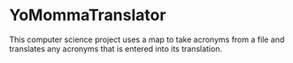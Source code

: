 # YoMommaTranslator

This computer science project uses a map to take acronyms from a file and translates any acronyms that is entered into its translation.

